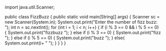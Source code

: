 import java.util.Scanner;

public class FizzBuzz {
    public static void main(String[] args) {
        Scanner sc = new Scanner(System.in);
        System.out.print("Enter the number of fizz buzz: ");
        int n = sc.nextInt();
        for (int i = 1; i < n; i++) {
            if (i % 3 == 0 && i % 5 == 0) {
                System.out.print("fizzbuzz ");
            }
            else if (i % 3 == 0) {
                System.out.print("fizz ");
            }
            else if (i % 5 == 0) {
                System.out.print("buzz ");
            }
            else{
                System.out.print(i+ " ");
            }
        }
    }
}
